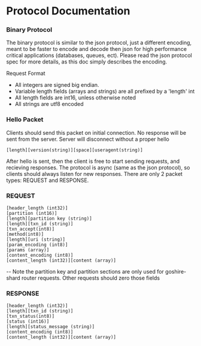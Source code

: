 # Protocol Documentation


### Binary Protocol

The binary protocol is similar to the json protocol, just a different encoding, meant to be faster to encode and decode then json for high performance critical applications (databases, queues, ect). Please read the json protocol spec for more details, as this doc simply describes the encoding.

Request Format

* All integers are signed big endian.
* Variable length fields (arrays and strings) are all prefixed by a 'length' int
* All length fields are int16, unless otherwise noted
* All strings are utf8 encoded

### Hello Packet

Clients should send this packet on initial connection.  No response will be sent from the server.  Server will disconnect without a proper hello

```
[length][version(string)][space][useragent(string)]
```

After hello is sent, then the client is free to start sending requests, and recieving responses.
The protocol is async (same as the json protocol), so clients should always listen for new responses.  There are only 2 packet types: REQUEST and RESPONSE.  


### REQUEST

```
[header_length (int32)]
[partition (int16)]
[length][partition key (string)]
[length][txn_id (string)]
[txn_accept(int8)]
[method(int8)]
[length][uri (string)]
[param_encoding (int8)]
[params (array)]
[content_encoding (int8)]
[content_length (int32)][content (array)]
```
 -- Note the partition key and partition sections are only used for goshire-shard router requests. Other requests should zero those fields


### RESPONSE

```
[header_length (int32)]
[length][txn_id (string)]
[txn_status(int8)]
[status (int16)]
[length][status_message (string)]
[content_encoding (int8)]
[content_length (int32)][content (array)]
```
